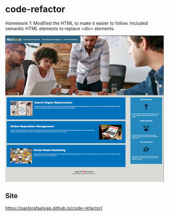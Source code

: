 # code-refactor
Homework 1: Modified the HTML to make it easier to follow. Included semantic HTML elements to replace &lt;div&gt; elements.
<br>

![Alt text](./screenshot/html-screenshot.png)

## Site

https://paolorafaelyap.github.io/code-refactor/
